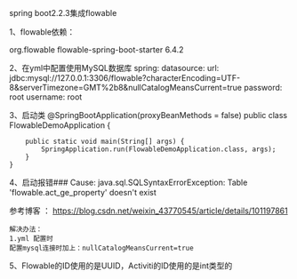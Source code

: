 
spring boot2.2.3集成flowable

1、flowable依赖：
<!-- flowable -->
<dependency>
    <groupId>org.flowable</groupId>
    <artifactId>flowable-spring-boot-starter</artifactId>
    <version>6.4.2</version>
</dependency>

2、在yml中配置使用MySQL数据库
spring:
  datasource:
    url: jdbc:mysql://127.0.0.1:3306/flowable?characterEncoding=UTF-8&serverTimezone=GMT%2b8&nullCatalogMeansCurrent=true
    password: root
    username: root

 3、启动类
    @SpringBootApplication(proxyBeanMethods = false)
    public class FlowableDemoApplication {

        public static void main(String[] args) {
            SpringApplication.run(FlowableDemoApplication.class, args);
        }
    }

 4、启动报错### Cause: java.sql.SQLSyntaxErrorException: Table 'flowable.act_ge_property' doesn't exist

   参考博客 ： https://blog.csdn.net/weixin_43770545/article/details/101197861

    解决办法：
    1.yml 配置时
    配置mysql连接时加上：nullCatalogMeansCurrent=true

5、Flowable的ID使用的是UUID，Activiti的ID使用的是int类型的




